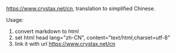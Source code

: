 https://www.crystax.net/cn, translation to simplified Chinese.
  
Usage:  
1. convert markdown to html  
2. set html head lang="zh-CN", content="text/html;charset=utf-8"  
3. link it with url https://www.crystax.net/cn  
